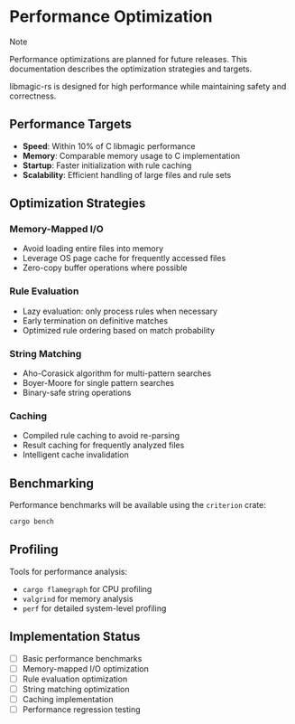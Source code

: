 # Performance Optimization

> [!NOTE]
> Performance optimizations are planned for future releases. This documentation describes the optimization strategies and targets.

libmagic-rs is designed for high performance while maintaining safety and correctness.

## Performance Targets

- **Speed**: Within 10% of C libmagic performance
- **Memory**: Comparable memory usage to C implementation
- **Startup**: Faster initialization with rule caching
- **Scalability**: Efficient handling of large files and rule sets

## Optimization Strategies

### Memory-Mapped I/O

- Avoid loading entire files into memory
- Leverage OS page cache for frequently accessed files
- Zero-copy buffer operations where possible

### Rule Evaluation

- Lazy evaluation: only process rules when necessary
- Early termination on definitive matches
- Optimized rule ordering based on match probability

### String Matching

- Aho-Corasick algorithm for multi-pattern searches
- Boyer-Moore for single pattern searches
- Binary-safe string operations

### Caching

- Compiled rule caching to avoid re-parsing
- Result caching for frequently analyzed files
- Intelligent cache invalidation

## Benchmarking

Performance benchmarks will be available using the `criterion` crate:

```bash
cargo bench
```

## Profiling

Tools for performance analysis:

- `cargo flamegraph` for CPU profiling
- `valgrind` for memory analysis
- `perf` for detailed system-level profiling

## Implementation Status

- [ ] Basic performance benchmarks
- [ ] Memory-mapped I/O optimization
- [ ] Rule evaluation optimization
- [ ] String matching optimization
- [ ] Caching implementation
- [ ] Performance regression testing
